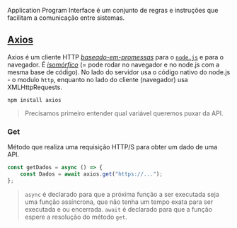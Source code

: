 Application Program Interface é um conjunto de regras e instruções que facilitam a comunicação entre sistemas. 

## [Axios](https://axios-http.com/ptbr/docs/intro)

Axios é um cliente HTTP _[baseado-em-promessas](https://javascript.info/promise-basics)_ para o [`node.js`](https://nodejs.org/) e para o navegador. É _[isomórfico](https://www.lullabot.com/articles/what-is-an-isomorphic-application)_ (= pode rodar no navegador e no node.js com a mesma base de código). No lado do servidor usa o código nativo do node.js - o modulo `http`, enquanto no lado do cliente (navegador) usa XMLHttpRequests.


```shell
npm install axios
```

> Precisamos primeiro entender qual variável queremos puxar da API.

### Get

Método que realiza uma requisição HTTP/S para obter um dado de uma API.

```jsx 
const getDados = async () => {
	const Dados = await axios.get("https://...");
};
```
> `async` é declarado para que a próxima função a ser executada seja uma função assíncrona, que não tenha um tempo exata para ser executada e ou encerrada.
> `await` é declarado para que a função espere a resolução do método `get`.

